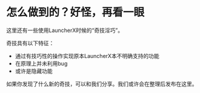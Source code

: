 # 怎么做到的？好怪，再看一眼

这里还有一些使用LauncherX时候的“奇技淫巧”。

奇技具有以下特征：

- 通过有技巧性的操作实现原本LauncherX本不明确支持的功能
- 在原理上并未利用bug
- 或许是隐藏功能



如果你发现了什么新的奇技，可以和我们分享。我们或许会在整理后发布在这里。
